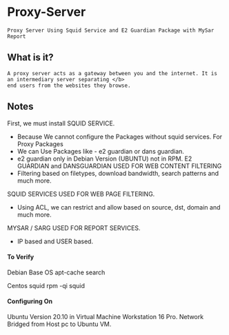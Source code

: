 # Proxy-Server
    Proxy Server Using Squid Service and E2 Guardian Package with MySar Report

## What is it?
    A proxy server acts as a gateway between you and the internet. It is an intermediary server separating </b>
    end users from the websites they browse.

## Notes

First, we must install SQUID SERVICE. </b>

- Because We cannot configure the Packages without squid services.
For Proxy Packages
 - We can Use Packages like - e2 guardian or dans guardian.
 - e2 guardian only in Debian Version (UBUNTU) not in RPM.
E2 GUARDIAN and DANSGUARDIAN USED FOR WEB CONTENT FILTERING
 - Filtering based on filetypes, download bandwidth, search patterns and much
   more.

SQUID SERVICES USED FOR WEB PAGE FILTERING. </b>

 - Using ACL, we can restrict and allow based on source, dst, domain and much
  more.

MYSAR / SARG USED FOR REPORT SERVICES. </b>

 - IP based and USER based.

#### To Verify
Debian Base OS </b>
apt-cache search </b>

Centos</b>
squid rpm -qi squid</b>


#### Configuring On
Ubuntu Version 20.10 in Virtual Machine Workstation 16 Pro.
Network Bridged from Host pc to Ubuntu VM.
